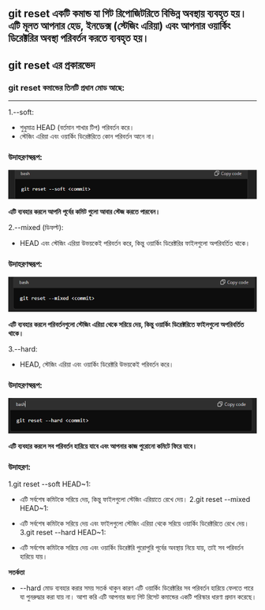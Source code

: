 ## git reset একটি কমান্ড যা গিট রিপোজিটরিতে বিভিন্ন অবস্থায় ব্যবহৃত হয়। এটি মূলত আপনার হেড, ইনডেক্স (স্টেজিং এরিয়া) এবং আপনার ওয়ার্কিং ডিরেক্টরির অবস্থা পরিবর্তন করতে ব্যবহৃত হয়।

## git reset এর প্রকারভেদ

### git reset কমান্ডের তিনটি প্রধান মোড আছে:

---

1.--soft:

- শুধুমাত্র HEAD (বর্তমান শাখার টিপ) পরিবর্তন করে।
- স্টেজিং এরিয়া এবং ওয়ার্কিং ডিরেক্টরিতে কোন পরিবর্তন আনে না।

### উদাহরণস্বরূপ:

![alt text](image.png)

**এটি ব্যবহার করলে আপনি পূর্বের কমিট গুলো আবার স্টেজ করতে পারবেন।**

2.--mixed (ডিফল্ট):

- HEAD এবং স্টেজিং এরিয়া উভয়কেই পরিবর্তন করে, কিন্তু ওয়ার্কিং ডিরেক্টরির ফাইলগুলো অপরিবর্তিত থাকে।

### উদাহরণস্বরূপ:

![alt text](image-1.png)

**এটি ব্যবহার করলে পরিবর্তনগুলো স্টেজিং এরিয়া থেকে সরিয়ে দেয়, কিন্তু ওয়ার্কিং ডিরেক্টরিতে ফাইলগুলো অপরিবর্তিত থাকে।**

3.--hard:

- HEAD, স্টেজিং এরিয়া এবং ওয়ার্কিং ডিরেক্টরি উভয়কেই পরিবর্তন করে।

### উদাহরণস্বরূপ:

![alt text](image-2.png)

**এটি ব্যবহার করলে সব পরিবর্তন হারিয়ে যাবে এবং আপনার কাজ পুরোনো কমিটে ফিরে যাবে।**

### **উদাহরণ:**

1.git reset --soft HEAD~1:

- এটি সর্বশেষ কমিটকে সরিয়ে দেয়, কিন্তু ফাইলগুলো স্টেজিং এরিয়াতে রেখে দেয়।
  2.git reset --mixed HEAD~1:

- এটি সর্বশেষ কমিটকে সরিয়ে দেয় এবং ফাইলগুলো স্টেজিং এরিয়া থেকে সরিয়ে ওয়ার্কিং ডিরেক্টরিতে রেখে দেয়।
  3.git reset --hard HEAD~1:

- এটি সর্বশেষ কমিটকে সরিয়ে দেয় এবং ওয়ার্কিং ডিরেক্টরি পুরোপুরি পূর্বের অবস্থায় নিয়ে যায়, তাই সব পরিবর্তন হারিয়ে যায়।

**সতর্কতা**

- --hard মোড ব্যবহার করার সময় সতর্ক থাকুন কারণ এটি ওয়ার্কিং ডিরেক্টরির সব পরিবর্তন হারিয়ে ফেলতে পারে যা পুনরুদ্ধার করা যায় না।
  আশা করি এটি আপনার জন্য গিট রিসেট কমান্ডের একটি পরিস্কার ধারণা প্রদান করেছে।
